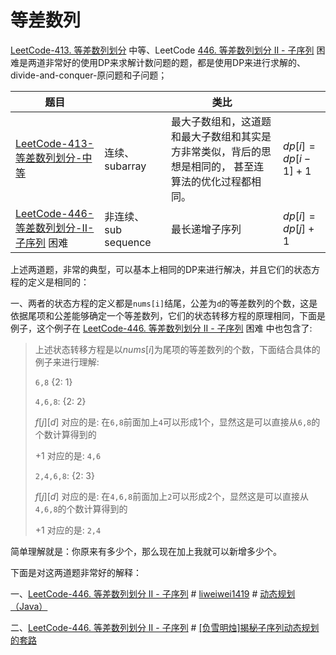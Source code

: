 # 等差数列

[LeetCode-413. 等差数列划分](https://leetcode.cn/problems/arithmetic-slices/) 中等、LeetCode [446. 等差数列划分 II - 子序列](https://leetcode.cn/problems/arithmetic-slices-ii-subsequence/) 困难是两道非常好的使用DP来求解计数问题的题，都是使用DP来进行求解的、divide-and-conquer-原问题和子问题；

| 题目                                                         |                      | 类比                                                         |                       |
| ------------------------------------------------------------ | -------------------- | ------------------------------------------------------------ | --------------------- |
| [LeetCode-413-等差数列划分-中等](https://leetcode.cn/problems/arithmetic-slices/) | 连续、subarray       | 最大子数组和，这道题和最大子数组和其实是方非常类似，背后的思想是相同的， 甚至连算法的优化过程都相同。 | $dp[i] = dp[i-1] + 1$ |
| [LeetCode-446-等差数列划分-II-子序列](https://leetcode.cn/problems/arithmetic-slices-ii-subsequence/) 困难 | 非连续、sub sequence | 最长递增子序列                                               | $dp[i] = dp[j] + 1$   |

上述两道题，非常的典型，可以基本上相同的DP来进行解决，并且它们的状态方程的定义是相同的：

一、两者的状态方程的定义都是`nums[i]`结尾，公差为`d`的等差数列的个数，这是依据尾项和公差能够确定一个等差数列，它们的状态转移方程的原理相同，下面是例子，这个例子在 [LeetCode-446. 等差数列划分 II - 子序列](https://leetcode.cn/problems/arithmetic-slices-ii-subsequence/) 困难 中也包含了:

> 上述状态转移方程是以$nums[i]$为尾项的等差数列的个数，下面结合具体的例子来进行理解:
>
> `6,8` {2: 1}
>
> `4,6,8`: {2: 2}
>
> $f[j][d]$ 对应的是: 在`6,8`前面加上`4`可以形成1个，显然这是可以直接从`6,8`的个数计算得到的
>
> $+1$ 对应的是: `4,6`
>
> `2,4,6,8`: {2: 3}
>
> $f[j][d]$ 对应的是: 在`4,6,8`前面加上`2`可以形成2个，显然这是可以直接从`4,6,8`的个数计算得到的
>
> $+1$ 对应的是: `2,4`

简单理解就是：你原来有多少个，那么现在加上我就可以新增多少个。



下面是对这两道题非常好的解释：

一、[LeetCode-446. 等差数列划分 II - 子序列](https://leetcode.cn/problems/arithmetic-slices-ii-subsequence/) # [liweiwei1419](https://leetcode.cn/u/liweiwei1419/) # [动态规划（Java）](https://leetcode.cn/problems/arithmetic-slices-ii-subsequence/solution/dong-tai-gui-hua-java-by-liweiwei1419-jc84/)

二、[LeetCode-446. 等差数列划分 II - 子序列](https://leetcode.cn/problems/arithmetic-slices-ii-subsequence/) # [[负雪明烛]揭秘子序列动态规划的套路](https://leetcode.cn/problems/arithmetic-slices-ii-subsequence/solution/fu-xue-ming-zhu-jie-mi-zi-xu-lie-dong-ta-gepk/) 

